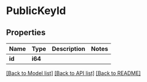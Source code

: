 # PublicKeyId

## Properties

Name | Type | Description | Notes
------------ | ------------- | ------------- | -------------
**id** | **i64** |  | 

[[Back to Model list]](../README.md#documentation-for-models) [[Back to API list]](../README.md#documentation-for-api-endpoints) [[Back to README]](../README.md)


